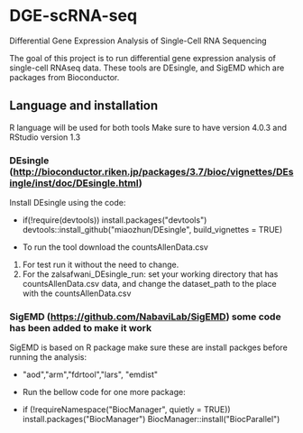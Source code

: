 # DGE-scRNA-seq
Differential Gene Expression Analysis of Single-Cell RNA Sequencing

The goal of this project is to run differential gene expression analysis of single-cell RNAseq data. These tools are DEsingle, and SigEMD which are packages from Bioconductor. 

## Language and installation
R language will be used for both tools
Make sure to have version 4.0.3 and RStudio version 1.3

### DEsingle (http://bioconductor.riken.jp/packages/3.7/bioc/vignettes/DEsingle/inst/doc/DEsingle.html)
Install DEsingle using the code:
- if(!require(devtools)) install.packages("devtools")
devtools::install_github("miaozhun/DEsingle", build_vignettes = TRUE)

* To run the tool download the countsAllenData.csv
1. For test run it without the need to change.
2. For the zalsafwani_DEsingle_run: set your working directory that has countsAllenData.csv data, and change the dataset_path to the place with the countsAllenData.csv



### SigEMD (https://github.com/NabaviLab/SigEMD) some code has been added to make it work 
SigEMD is based on R package make sure these are install packges before running the analysis:
- "aod","arm","fdrtool","lars", "emdist"
* Run the bellow code for one more package:
- if (!requireNamespace("BiocManager", quietly = TRUE))
install.packages("BiocManager")
BiocManager::install("BiocParallel")
